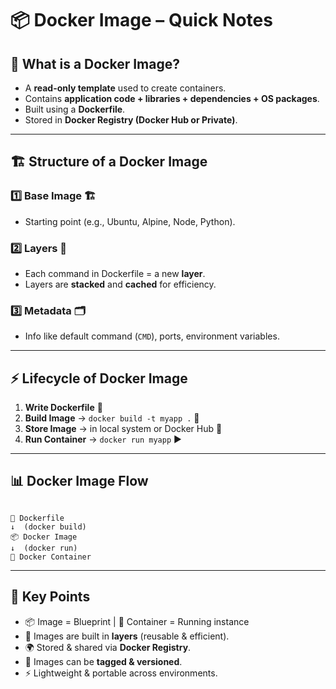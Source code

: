 # 📦 Docker Image – Quick Notes

## 🔹 What is a Docker Image?

- A **read-only template** used to create containers.
- Contains **application code + libraries + dependencies + OS packages**.
- Built using a **Dockerfile**.
- Stored in **Docker Registry (Docker Hub or Private)**.

---

## 🏗️ Structure of a Docker Image

### 1️⃣ Base Image 🏗️

- Starting point (e.g., Ubuntu, Alpine, Node, Python).

### 2️⃣ Layers 🧱

- Each command in Dockerfile = a new **layer**.
- Layers are **stacked** and **cached** for efficiency.

### 3️⃣ Metadata 🗂️

- Info like default command (`CMD`), ports, environment variables.

---

## ⚡ Lifecycle of Docker Image

1. **Write Dockerfile** 📝
2. **Build Image** → `docker build -t myapp .` 🔨
3. **Store Image** → in local system or Docker Hub 📂
4. **Run Container** → `docker run myapp` ▶️

---

## 📊 Docker Image Flow

```

📝 Dockerfile
↓  (docker build)
📦 Docker Image
↓  (docker run)
🐳 Docker Container

```

---

## 📌 Key Points

- 📦 Image = Blueprint | 🐳 Container = Running instance
- 🧱 Images are built in **layers** (reusable & efficient).
- 🌍 Stored & shared via **Docker Registry**.
- 🔄 Images can be **tagged & versioned**.
- ⚡ Lightweight & portable across environments.
